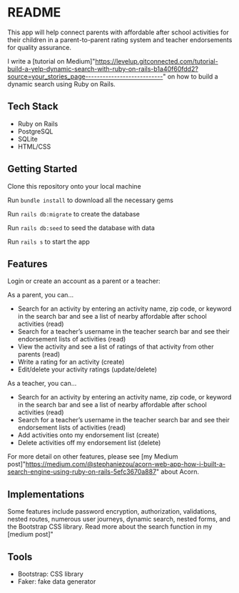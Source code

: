 # README

This app will help connect parents with affordable after school activities for their children in a parent-to-parent rating system and teacher endorsements for quality assurance.

I write a [tutorial on Medium]"https://levelup.gitconnected.com/tutorial-build-a-yelp-dynamic-search-with-ruby-on-rails-b1a40f60fdd2?source=your_stories_page---------------------------" on how to build a dynamic search using Ruby on Rails.

## Tech Stack

*   Ruby on Rails
*   PostgreSQL
*   SQLite
*   HTML/CSS

## Getting Started

Clone this repository onto your local machine

Run `bundle install` to download all the necessary gems

Run `rails db:migrate` to create the database

Run `rails db:seed` to seed the database with data

Run `rails s` to start the app

## Features

Login or create an account as a parent or a teacher:

As a parent, you can... 

*   Search for an activity by entering an activity name, zip code, or keyword in the search bar and see a list of nearby affordable after school activities (read)
*   Search for a teacher’s username in the teacher search bar and see their endorsement lists of activities (read)
*   View the activity and see a list of ratings of that activity from other parents (read)
*   Write a rating for an activity (create)
*   Edit/delete your activity ratings (update/delete)

As a teacher, you can...

*   Search for an activity by entering an activity name, zip code, or keyword in the search bar and see a list of nearby affordable after school activities (read)
*   Search for a teacher’s username in the teacher search bar and see their endorsement lists of activities (read)
*   Add activities onto my endorsement list (create)
*   Delete activities off my endorsement list (delete)

For more detail on other features, please see [my Medium post]"https://medium.com/@stephaniezou/acorn-web-app-how-i-built-a-search-engine-using-ruby-on-rails-5efc3670a887" about Acorn.

## Implementations

Some features include password encryption, authorization, validations, nested routes, numerous user journeys, dynamic search, nested forms, and the Bootstrap CSS library. Read more about the search function in my [medium post]"

## Tools

*   Bootstrap: CSS library
*   Faker: fake data generator

